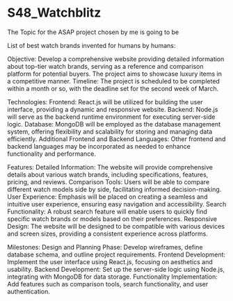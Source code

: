 # S48_Watchblitz
The Topic for the ASAP project chosen by me is going to be

List of best watch brands invented for humans by humans:

Objective: Develop a comprehensive website providing detailed information about top-tier watch brands, serving as a reference and comparison platform for potential buyers. The project aims to showcase luxury items in a competitive manner. Timeline: The project is scheduled to be completed within a month or so, with the deadline set for the second week of March.

Technologies: Frontend: React.js will be utilized for building the user interface, providing a dynamic and responsive website. Backend: Node.js will serve as the backend runtime environment for executing server-side logic. Database: MongoDB will be employed as the database management system, offering flexibility and scalability for storing and managing data efficiently. Additional Frontend and Backend Languages: Other frontend and backend languages may be incorporated as needed to enhance functionality and performance.

Features: Detailed Information: The website will provide comprehensive details about various watch brands, including specifications, features, pricing, and reviews. Comparison Tools: Users will be able to compare different watch models side by side, facilitating informed decision-making. User Experience: Emphasis will be placed on creating a seamless and intuitive user experience, ensuring easy navigation and accessibility. Search Functionality: A robust search feature will enable users to quickly find specific watch brands or models based on their preferences. Responsive Design: The website will be designed to be compatible with various devices and screen sizes, providing a consistent experience across platforms.

Milestones: Design and Planning Phase: Develop wireframes, define database schema, and outline project requirements. Frontend Development: Implement the user interface using React.js, focusing on aesthetics and usability. Backend Development: Set up the server-side logic using Node.js, integrating with MongoDB for data storage. Functionality Implementation: Add features such as comparison tools, search functionality, and user authentication.